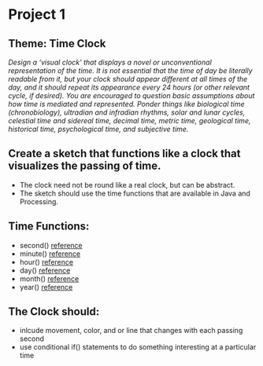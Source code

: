 # Project 1
## Theme: Time Clock


*Design a ‘visual clock’ that displays a novel or unconventional representation of the time. It is not essential that the time of day be literally readable from it, but your clock should appear different at all times of the day, and it should repeat its appearance every 24 hours (or other relevant cycle, if desired). You are encouraged to question basic assumptions about how time is mediated and represented. Ponder things like biological time (chronobiology), ultradian and infradian rhythms, solar and lunar cycles, celestial time and sidereal time, decimal time, metric time, geological time, historical time, psychological time, and subjective time.*

## Create a sketch that functions like a clock that visualizes the passing of time. 
* The clock need not be round like a real clock, but can be abstract.  
* The sketch should use the time functions that are available in Java and Processing.

## Time Functions: 
* second() [reference](https://processing.org/reference/second_.html) 
* minute() [reference](https://processing.org/reference/minute_.html)
* hour() [reference](https://processing.org/reference/hour_.html)
* day() [reference](https://processing.org/reference/day_.html)
* month() [reference](https://processing.org/reference/month_.html)
* year() [reference](https://processing.org/reference/year_.html)

## The Clock should: 
* inlcude movement, color, and or line that changes with each passing second
* use conditional if() statements to do something interesting at a particular time
